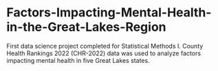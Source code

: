 # Factors-Impacting-Mental-Health-in-the-Great-Lakes-Region
First data science project completed for Statistical Methods I. County Health Rankings 2022 (CHR-2022) data was used to analyze factors impacting mental health in five Great Lakes states.
